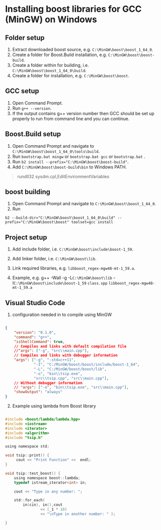 # Installing boost libraries for GCC (MinGW) on Windows

## Folder setup
1. Extract downloaded boost source, e.g. `C:\MinGW\boost\boost_1_64_0`.
2. Create a folder for Boost.Build installation, e.g. `C:\MinGW\boost\boost-build`.
2. Create a folder within for building, i.e. `C:\MinGW\boost\boost_1_64_0\build`.
3. Create a folder for installation, e.g. `C:\MinGW\boost\boost`.

## GCC setup
1. Open Command Prompt.
2. Run `g++ --version`.
3. If the output contains g++ version number then GCC should be set up properly to run from command line and you can continue.

## Boost.Build setup
1. Open Command Prompt and navigate to `C:\MinGW\boost\boost_1_64_0\tools\build`.
2. Run `bootstrap.bat mingw` or `bootstrap.bat gcc` or `bootstrap.bat` .
3. Run `b2 install --prefix="C:\MinGW\boost\boost-build"`.
4. Add `C:\MinGW\boost\boost-build\bin` to Windows PATH.
> rundll32 sysdm.cpl,EditEnvironmentVariables

## boost building
1. Open Command Prompt and navigate to `C:\MinGW\boost\boost_1_64_0`.
2. Run
```
b2 --build-dir="C:\MinGW\boost\boost_1_64_0\build" --prefix="C:\MinGW\boost\boost" toolset=gcc install
```

## Project setup
1. Add include folder, i.e. `C:\MinGW\boost\include\boost-1_59`.
2. Add linker folder, i.e. `C:\MinGW\boost\lib`.
3. Link required libraries, e.g. `libboost_regex-mgw48-mt-1_59.a`.

4. Example, e.g. g++ -Wall -g -L`C:\MinGW\boost\lib` -I`C:\MinGW\boost\include\boost-1_59` `class.spp` `libboost_regex-mgw48-mt-1_59.a`

## Visual Studio Code

1. configuration needed in to compile using MinGW

```json

{
    "version": "0.1.0",
    "command": "g++",
    "isShellCommand": true,
    // Compiles and links with default compilation file
    //"args": ["-g", "src\\main.cpp"],
    // Compiles and links with debugger information
    "args": ["-g", "-std=c++11",
             "-I", "C:/MinGW/boost/boost/include/boost-1_64", 
             "-L", "C:/MinGW/boost/boost/lib", 
             "-o", "bin\\tsip.exe",  
             "src\\tsip.cpp", "src\\main.cpp"],
    // Without debugger information
    // "args": ["-o", "bin\\tsip.exe", "src\\main.cpp"],
    "showOutput": "always"
}

```

2. Example using lambda from Boost library

```c

#include <boost/lambda/lambda.hpp>
#include <iostream>
#include <iterator>
#include <algorithm>
#include "tsip.h"

using namespace std;

void tsip::print() {
     cout << "Print Function" <<  endl; 
}

void tsip::test_boost() {
    using namespace boost::lambda;
    typedef istream_iterator<int> in;

    cout << "Type in any number: ";

    std::for_each(
        in(cin), in(),cout 
                << (_1 * 10) 
                << "\nType in another number: " );

}




```